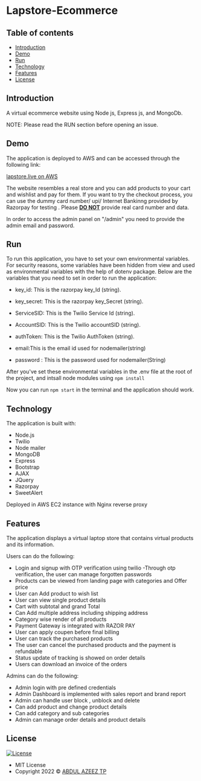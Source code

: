 # Lapstore-Ecommerce

## Table of contents

- [Introduction](#introduction)
- [Demo](#demo)
- [Run](#run)
- [Technology](#technology)
- [Features](#features)
- [License](#license)

## Introduction

A virtual ecommerce website using Node js, Express js, and MongoDb.

NOTE: Please read the RUN section before opening an issue.

## Demo

The application is deployed to AWS and can be accessed through the following link:

[lapstore.live on AWS](https://lapstore.live/)

The website resembles a real store and you can add products to your cart and wishlist and pay for them. If you want to try the checkout process, you can use the dummy card number/ upi/ Internet Bankinng provided by Razorpay for testing . Please <u><b>DO NOT</b></u> provide real card number and data.

In order to access the admin panel on "/admin" you need to provide the admin email and password.


## Run

To run this application, you have to set your own environmental variables. For security reasons, some variables have been hidden from view and used as environmental variables with the help of dotenv package. Below are the variables that you need to set in order to run the application:

- key_id:     This is the razorpay key_Id (string).

- key_secret:  This is the razorpay key_Secret (string).

- ServiceSID: This is the Twilio Service Id (string).

- AccountSID: This is the Twilio accountSID (string).

- authToken: This is the Twilio AuthToken (string).

- email:This is the email id used for nodemailer(string)

- password : This is the password used for nodemailer(String)


After you've set these environmental variables in the .env file at the root of the project, and intsall node modules using  `npm install`

Now you can run `npm start` in the terminal and the application should work.

## Technology

The application is built with:

- Node.js 
- Twilio
- Node mailer
- MongoDB
- Express 
- Bootstrap 
- AJAX
- JQuery
- Razorpay
- SweetAlert

Deployed in AWS EC2 instance with Nginx reverse proxy

## Features

The application displays a virtual laptop store that contains virtual products and its information.

Users can do the following:

- Login and signup with OTP verification using twilio
-Through otp verification, the user can manage forgotten passwords
- Products can be viewed from landing page with categories and Offer price
- User can Add product to wish list
- User can view single product details
- Cart with subtotal and grand Total
- Can Add multiple address including shipping address
- Category wise render of all products
- Payment Gateway is integrated with RAZOR PAY
- User can apply coupen before final billing
- User can track the purchased products
- The user can cancel the purchased products and the payment is refundable
- Status update of tracking is showed on order details
- Users can download an invoice of the orders

Admins can do the following:

- Admin login with pre defined credentials
- Admin Dashboard is implemented with sales report and brand report
- Admin can handle user block , unblock and delete
- Can add product and change product details
- Can add category and sub categories
- Admin can manage order details and product details

## License

[![License](https://img.shields.io/:License-MIT-blue.svg?style=flat-square)](http://badges.mit-license.org)

- MIT License
- Copyright 2022 © [ABDUL AZEEZ TP](https://github.com/AbdulAzeez002)
